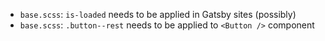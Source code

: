 - `base.scss`: `is-loaded` needs to be applied in Gatsby sites (possibly)
- `base.scss`: `.button--rest` needs to be applied to `<Button />` component
